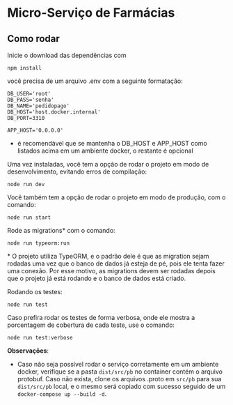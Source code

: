 # Micro-Serviço de Farmácias

## Como rodar

Inicie o download das dependências com

```
npm install
```

você precisa de um arquivo .env com a seguinte formatação:

```
DB_USER='root'
DB_PASS='senha'
DB_NAME='pedidopago'
DB_HOST='host.docker.internal'
DB_PORT=3310

APP_HOST='0.0.0.0'
```

- é recomendável que se mantenha o DB_HOST e APP_HOST como listados acima em um ambiente docker, o restante é opcional

Uma vez instaladas, você tem a opção de rodar o projeto em modo de desenvolvimento, evitando erros de compilação:

```
node run dev
```

Você também tem a opção de rodar o projeto em modo de produção, com o comando:

```
node run start
```

Rode as migrations\* com o comando:

```
node run typeorm:run
```

\* O projeto utiliza TypeORM, e o padrão dele é que as migration sejam rodadas uma vez que o banco de dados já esteja de pé, pois ele tenta fazer uma conexão. Por esse motivo, as migrations devem ser rodadas depois que o projeto já está rodando e o banco de dados está criado.

Rodando os testes:

```
node run test
```

Caso prefira rodar os testes de forma verbosa, onde ele mostra a porcentagem de cobertura de cada teste, use o comando:

```
node run test:verbose
```

**Observações**:

- Caso não seja possível rodar o serviço corretamente em um ambiente docker, verifique se a pasta `dist/src/pb` no container contém o arquivo protobuf. Caso não exista, clone os arquivos .proto em `src/pb` para sua `dist/src/pb` local, e o mesmo será copiado com sucesso seguido de um `docker-compose up --build -d`.
